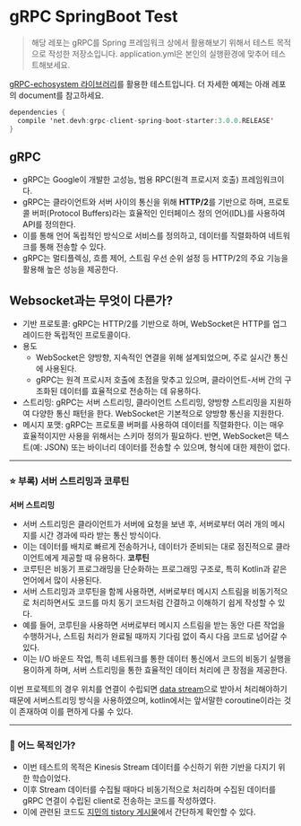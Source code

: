 # gRPC SpringBoot Test
> 해당 레포는 gRPC를 Spring 프레임워크 상에서 활용해보기 위해서 테스트 목적으로 작성한 저장소입니다.
>  application.yml은 본인의 실행환경에 맞추어 테스트해보세요.

[gRPC-echosystem 라이브러리](https://github.com/grpc-ecosystem/grpc-spring)를 활용한 테스트입니다.
더 자세한 예제는 아래 레포의 document를 참고하세요.

```kotlin
dependencies {
  compile 'net.devh:grpc-client-spring-boot-starter:3.0.0.RELEASE'
}
```

## gRPC
- gRPC는 Google이 개발한 고성능, 범용 RPC(원격 프로시저 호출) 프레임워크이다.
- gRPC는 클라이언트와 서버 사이의 통신을 위해 **HTTP/2**를 기반으로 하며, 프로토콜 버퍼(Protocol Buffers)라는 효율적인 인터페이스 정의 언어(IDL)를 사용하여 API를 정의한다.
- 이를 통해 언어 독립적인 방식으로 서비스를 정의하고, 데이터를 직렬화하여 네트워크를 통해 전송할 수 있다.
- gRPC는 멀티플렉싱, 흐름 제어, 스트림 우선 순위 설정 등 HTTP/2의 주요 기능을 활용해 높은 성능을 제공한다.

## Websocket과는 무엇이 다른가?
- 기반 프로토콜: gRPC는 HTTP/2를 기반으로 하며, WebSocket은 HTTP를 업그레이드한 독립적인 프로토콜이다.
- 용도
  - WebSocket은 양방향, 지속적인 연결을 위해 설계되었으며, 주로 실시간 통신에 사용된다.
  - gRPC는 원격 프로시저 호출에 초점을 맞추고 있으며, 클라이언트-서버 간의 구조화된 데이터를 효율적으로 전송하는 데 유용하다.
- 스트리밍: gRPC는 서버 스트리밍, 클라이언트 스트리밍, 양방향 스트리밍을 지원하여 다양한 통신 패턴을 한다. WebSocket은 기본적으로 양방향 통신을 지원한다.
- 메시지 포맷: gRPC는 프로토콜 버퍼를 사용하여 데이터를 직렬화한다. 이는 매우 효율적이지만 사용을 위해서는 스키마 정의가 필요하다. 반면, WebSocket은 텍스트(예: JSON) 또는 바이너리 데이터를 전송할 수 있으며, 형식에 대한 제한이 없다.

***

### ⭐️ 부록) 서버 스트리밍과 코루틴
**서버 스트리밍**
- 서버 스트리밍은 클라이언트가 서버에 요청을 보낸 후, 서버로부터 여러 개의 메시지를 시간 경과에 따라 받는 통신 방식이다.
- 이는 데이터를 배치로 빠르게 전송하거나, 데이터가 준비되는 대로 점진적으로 클라이언트에게 제공할 때 유용하다.
**코루틴**
- 코루틴은 비동기 프로그래밍을 단순화하는 프로그래밍 구조로, 특히 Kotlin과 같은 언어에서 많이 사용된다.
- 서버 스트리밍과 코루틴을 함께 사용하면, 서버로부터 메시지 스트림을 비동기적으로 처리하면서도 코드를 마치 동기 코드처럼 간결하고 이해하기 쉽게 작성할 수 있다.
- 예를 들어, 코루틴을 사용하면 서버로부터 메시지 스트림을 받는 동안 다른 작업을 수행하거나, 스트림 처리가 완료될 때까지 기다림 없이 즉시 다음 코드로 넘어갈 수 있다.
- 이는 I/O 바운드 작업, 특히 네트워크를 통한 데이터 통신에서 코드의 비동기 실행을 용이하게 하며, 서버 스트리밍을 통한 효율적인 데이터 처리에 큰 장점을 제공한다.

이번 프로젝트의 경우 위치를 연결이 수립되면 [data stream](https://stopmin.tistory.com/entry/%EC%8A%A4%ED%8A%B8%EB%A6%AC%EB%B0%8D-%EB%8D%B0%EC%9D%B4%ED%84%B0Data-Stream)으로 받아서 처리해야하기 때문에 서버스트리밍 방식을 사용하였으며, kotlin에서는 앞서말한 coroutine이라는 것이 존재하여 이를 편하게 다룰 수 있다.

***

### 👀 어느 목적인가?
- 이번 테스트의 목적은 Kinesis Stream 데이터를 수신하기 위한 기반을 다지기 위한 학습이었다.
- 이후 Stream 데이터를 수집될 때마다 비동기적으로 처리하며 수집된 데이터를 gRPC 연결이 수립된 client로 전송하는 코드를 작성하였다.
- 이에 관련된 코드도 [지민의 tistory 게시물](https://stopmin.tistory.com/)에서 간단하게 확인할 수 있다.
